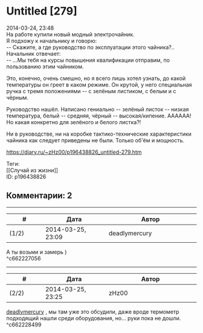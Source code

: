 Untitled [279]
==============

  
2014-03-24, 23:48  
 На работе купили новый модный электрочайник.   
 Я подхожу к начальнику и говорю:   
 -- Скажите, а где руководство по эксплуатации этого чайника?..   
 Начальник отвечает:   
 -- ...Мы тебя на курсы повышения квалификации отправим, по пользованию этим чайником.   
   
 Это, конечно, очень смешно, но я всего лишь хотел узнать, до какой температуры он греет в каком режиме. Он крутой, у него специальная ручка с тремя положениями -- с зелёным листиком, с белым и с чёрным.   
   
 Руководство нашёл. Написано гениально -- зелёный листок -- низкая температура, белый -- средняя, чёрный -- высокая/кипение. АААААА! Но какая конкретно для зелёного и белого листка?!   
   
 Ни в руководстве, ни на коробке тактико-технические характеристики чайника как следует приведены не были. Только об'ём и мощность.   
  
<https://diary.ru/~zHz00/p196438826_untitled-279.htm>  
  
Теги:  
[[Случай из жизни]]  
ID: p196438826  


Комментарии: 2
--------------

  


---



|         #         |              Дата              |                     Автор                     |           ID           |
| --- | --- | --- | --- |
| (1/2) | 2014-03-25, 23:09 | deadlymercury | c662227056 |

  
 А ты возьми и замерь )   
 ^c662227056

---



|         #         |              Дата              |                     Автор                     |           ID           |
| --- | --- | --- | --- |
| (2/2) | 2014-03-25, 23:25 | zHz00 | c662228499 |

  
  [deadlymercury](http://crazysupp.diary.ru "Записки безумного саппорта")  , мы там уже это обсудили, даже вроде термометр подходящий нашли среди оборудования, но... руки пока не дошли.   
 ^c662228499